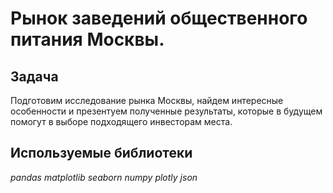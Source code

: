 # Рынок заведений общественного питания Москвы.

## Задача

Подготовим исследование рынка Москвы, найдем интересные особенности и презентуем полученные результаты, которые в будущем помогут в выборе подходящего инвесторам места.

## Используемые библиотеки

*pandas*  *matplotlib* *seaborn* *numpy* *plotly* *json*
